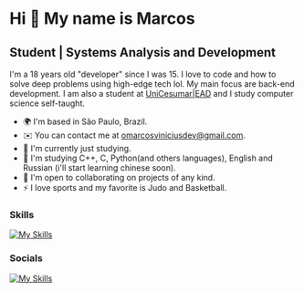 Hi 👀 My name is Marcos
==========================

Student | Systems Analysis and Development
-----------------------------

I'm a 18 years old "developer" since I was 15. I love to code and how to solve deep problems using high-edge tech lol. My main focus are back-end development. I am also a student at [UniCesumar|EAD](https://www.unicesumar.edu.br/home/) and I study computer science self-taught.
* 🌍  I'm based in São Paulo, Brazil.
* ✉️  You can contact me at [omarcosviniciusdev@gmail.com](mailto:omarcosviniciusdev@gmail.com).
* 🚀  I'm currently just studying.
* 🧠  I'm studying C++, C, Python(and others languages), English and Russian (i'll start learning chinese soon).
* 🤝  I'm open to collaborating on projects of any kind.
* ⚡  I love sports and my favorite is Judo and Basketball.
### Skills
[![My Skills](https://skillicons.dev/icons?i=cs,c,py,regex,linux,git)](https://github.com/odmrs)

### Socials

[![My Skills](https://skillicons.dev/icons?i=linkedin)](https://www.linkedin.com/in/marcos-vin%C3%ADcius-8ab575260/)
